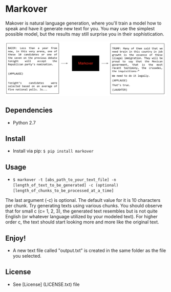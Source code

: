# Markover

Makover is natural language generation, where you'll train a model how to speak and have it generate new text for you. You may use the simplest possible model, but the results may still surprise you in their sophistication.

![Sample Image](example.png)

## Dependencies
- Python 2.7

## Install
- Install via pip: `$ pip install markover`

## Usage
- `$ markover -t [abs_path_to_your_text_file] -n [length_of_text_to_be_generated] -c (optional)[length_of_chunks_to_be_processed_at_a_time]`


The last argument (-c) is optional. The default value for it is 10 characters per chunk. Try generating texts using various chunks. You should observe that for small c (c= 1, 2, 3), the generated text resembles but is not quite English (or whatever language utilized by your modeled text). For higher order c, the text should start looking more and more like the original text. 

## Enjoy!
- A new text file called "output.txt" is created in the same folder as the file you selected.

## License
- See [License] (LICENSE.txt) file
